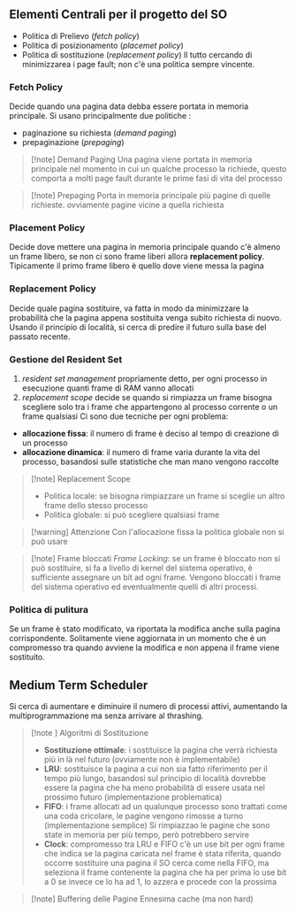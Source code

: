 ## Elementi Centrali per il progetto del SO 
- Politica di Prelievo (*fetch policy*)
- Politica di posizionamento (*placemet policy*)
- Politica di sostituzione (*replacement policy*)
Il tutto cercando di minimizzarea i page fault; non c'è una politica sempre vincente.

### Fetch Policy
Decide quando una pagina data debba essere portata in memoria principale. Si usano principalmente due politiche :
- paginazione su richiesta (*demand paging*)
- prepaginazione (*prepaging*)

>[!note] Demand Paging
>Una pagina viene portata in memoria principale nel momento in cui un qualche processo la richiede, questo comporta a molti page fault durante le prime fasi di vita del processo

>[!note] Prepaging 
>Porta in memoria principale più pagine di quelle richieste. ovviamente pagine vicine a quella richiesta

### Placement Policy 
Decide dove mettere una pagina in memoria principale quando c'è almeno un frame libero, se non ci sono frame liberi allora **replacement policy**.
Tipicamente il primo frame libero è quello dove viene messa la pagina 
### Replacement Policy
Decide quale pagina sostituire, va fatta in modo da minimizzare la probabilità che la pagina appena sostituita venga subito richiesta di nuovo. Usando il principio di località, si cerca di predire il futuro sulla base del passato recente.
### Gestione del Resident Set
1) *resident set management* propriamente detto, per ogni processo in esecuzione quanti frame di RAM vanno allocati 
2) *replacement scope* decide se quando si rimpiazza un frame bisogna scegliere solo tra i frame che appartengono al processo corrente o un frame qualsiasi
Ci sono due tecniche per ogni problema:
- **allocazione fissa**: il numero di frame è deciso al tempo di creazione di un processo
- **allocazione dinamica**: il numero di frame varia durante la vita del processo, basandosi sulle statistiche che man mano vengono raccolte
>[!note] Replacement Scope
>- Politica locale: se bisogna rimpiazzare un frame si sceglie un altro frame dello stesso processo
>- Politica globale: si può scegliere qualsiasi frame

>[!warning] Attenzione
>Con l'allocazione fissa la politica globale non si può usare

>[!note] Frame bloccati 
*Frame Locking*: se un frame è bloccato non si può sostituire, si fa a livello di kernel del sistema operativo, è sufficiente assegnare un bit ad ogni frame.
Vengono bloccati i frame del sistema operativo ed eventualmente quelli di altri processi.

### Politica di pulitura
Se un frame è stato modificato, va riportata la modifica anche sulla pagina corrispondente. Solitamente viene aggiornata  in un momento che è un compromesso tra quando avviene la modifica e non appena il frame viene sostituito.
## Medium Term Scheduler
Si cerca di aumentare e diminuire il numero di processi attivi, aumentando la multiprogrammazione ma senza arrivare al thrashing.

>[!note ] Algoritmi di Sostituzione
>- **Sostituzione ottimale**: i sostituisce la pagina che verrà richiesta più in là nel futuro (ovviamente non è implementabile)
>- **LRU**: sostituisce la pagina a cui non sia fatto riferimento per il tempo più lungo, basandosi sul principio di località dovrebbe essere la pagina che ha meno probabilità di essere usata nel prossimo futuro (implementazione problematica)
>- **FIFO**: i frame allocati ad un qualunque processo sono trattati come una coda cricolare, le pagine vengono rimosse a turno (implementazione semplice) Si rimpiazzao le pagine che sono state in memoria per più tempo, però potrebbero servire
>- **Clock**: compromesso tra LRU  e FIFO  c'è un use bit per ogni frame che indica se la pagina caricata nel frame è stata riferita, quando occorre sostituire una pagina il SO cerca come nella FIFO, ma seleziona il frame contenente la pagina che ha per prima lo use bit a 0 se invece ce lo ha ad 1, lo azzera e procede con la prossima

>[!note] Buffering delle Pagine
>Ennesima cache (ma non hard)